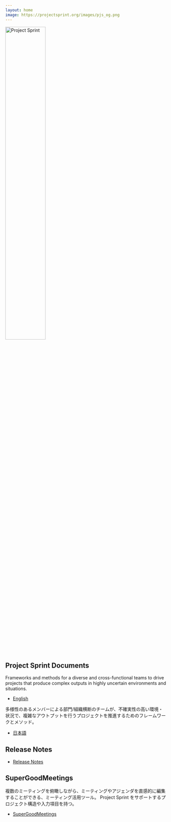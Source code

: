 ```yaml
---
layout: home
image: https://projectsprint.org/images/pjs_og.png
---
```


<img alt="Project Sprint" src="../images/pjs_logo.png" width="50%" />

## Project Sprint Documents

Frameworks and methods for a diverse and cross-functional teams to drive projects that produce complex outputs in highly uncertain environments and situations.

* [English](en/index.md)

多様性のあるメンバーによる部門/組織横断のチームが、不確実性の高い環境・状況で、複雑なアウトプットを行うプロジェクトを推進するためのフレームワークとメソッド。

* [日本語](ja/index.md)

## Release Notes

* [Release Notes](releasenotes.md)

## SuperGoodMeetings

複数のミーティングを俯瞰しながら、ミーティングやアジェンダを直感的に編集することができる、ミーティング活用ツール。
Project Sprint をサポートするプロジェクト構造や入力項目を持つ。

* [SuperGoodMeetings](https://supergoodmeetings.com/)
